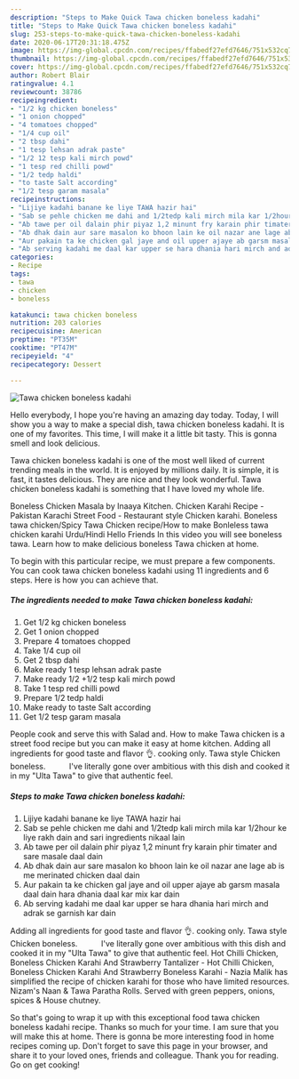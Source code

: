 ```yaml
---
description: "Steps to Make Quick Tawa chicken boneless kadahi"
title: "Steps to Make Quick Tawa chicken boneless kadahi"
slug: 253-steps-to-make-quick-tawa-chicken-boneless-kadahi
date: 2020-06-17T20:31:18.475Z
image: https://img-global.cpcdn.com/recipes/ffabedf27efd7646/751x532cq70/tawa-chicken-boneless-kadahi-recipe-main-photo.jpg
thumbnail: https://img-global.cpcdn.com/recipes/ffabedf27efd7646/751x532cq70/tawa-chicken-boneless-kadahi-recipe-main-photo.jpg
cover: https://img-global.cpcdn.com/recipes/ffabedf27efd7646/751x532cq70/tawa-chicken-boneless-kadahi-recipe-main-photo.jpg
author: Robert Blair
ratingvalue: 4.1
reviewcount: 38786
recipeingredient:
- "1/2 kg chicken boneless"
- "1 onion chopped"
- "4 tomatoes chopped"
- "1/4 cup oil"
- "2 tbsp dahi"
- "1 tesp lehsan adrak paste"
- "1/2 12 tesp kali mirch powd"
- "1 tesp red chilli powd"
- "1/2 tedp haldi"
- "to taste Salt according"
- "1/2 tesp garam masala"
recipeinstructions:
- "Lijiye kadahi banane ke liye TAWA hazir hai"
- "Sab se pehle chicken me dahi and 1/2tedp kali mirch mila kar 1/2hour ke liye rakh dain and sari ingredients nikaal lain"
- "Ab tawe per oil dalain phir piyaz 1,2 minunt fry karain phir timater and sare masale daal dain"
- "Ab dhak dain aur sare masalon ko bhoon lain ke oil nazar ane lage ab is me merinated chicken daal dain"
- "Aur pakain ta ke chicken gal jaye and oil upper ajaye ab garsm masala daal dain hara dhania daal kar mix kar dain"
- "Ab serving kadahi me daal kar upper se hara dhania hari mirch and adrak se garnish kar dain"
categories:
- Recipe
tags:
- tawa
- chicken
- boneless

katakunci: tawa chicken boneless 
nutrition: 203 calories
recipecuisine: American
preptime: "PT35M"
cooktime: "PT47M"
recipeyield: "4"
recipecategory: Dessert

---
```



![Tawa chicken boneless kadahi](https://img-global.cpcdn.com/recipes/ffabedf27efd7646/751x532cq70/tawa-chicken-boneless-kadahi-recipe-main-photo.jpg)

Hello everybody, I hope you're having an amazing day today. Today, I will show you a way to make a special dish, tawa chicken boneless kadahi. It is one of my favorites. This time, I will make it a little bit tasty. This is gonna smell and look delicious.

Tawa chicken boneless kadahi is one of the most well liked of current trending meals in the world. It is enjoyed by millions daily. It is simple, it is fast, it tastes delicious. They are nice and they look wonderful. Tawa chicken boneless kadahi is something that I have loved my whole life.

Boneless Chicken Masala by Inaaya Kitchen. Chicken Karahi Recipe - Pakistan Karachi Street Food - Restaurant style Chicken karahi. Boneless tawa chicken/Spicy Tawa Chicken recipe/How to make Bonleless tawa chicken karahi Urdu/Hindi Hello Friends In this video you will see boneless tawa. Learn how to make delicious boneless Tawa chicken at home.


To begin with this particular recipe, we must prepare a few components. You can cook tawa chicken boneless kadahi using 11 ingredients and 6 steps. Here is how you can achieve that.

<!--inarticleads1-->

##### The ingredients needed to make Tawa chicken boneless kadahi:

1. Get 1/2 kg chicken boneless
1. Get 1 onion chopped
1. Prepare 4 tomatoes chopped
1. Take 1/4 cup oil
1. Get 2 tbsp dahi
1. Make ready 1 tesp lehsan adrak paste
1. Make ready 1/2 +1/2 tesp kali mirch powd
1. Take 1 tesp red chilli powd
1. Prepare 1/2 tedp haldi
1. Make ready to taste Salt according
1. Get 1/2 tesp garam masala


People cook and serve this with Salad and. How to make Tawa chicken is a street food recipe but you can make it easy at home kitchen. Adding all ingredients for good taste and flavor 👌. cooking only. Tawa style Chicken boneless. ⠀ ⠀⠀ I&#39;ve literally gone over ambitious with this dish and cooked it in my &#34;Ulta Tawa&#34; to give that authentic feel. 

<!--inarticleads2-->

##### Steps to make Tawa chicken boneless kadahi:

1. Lijiye kadahi banane ke liye TAWA hazir hai
1. Sab se pehle chicken me dahi and 1/2tedp kali mirch mila kar 1/2hour ke liye rakh dain and sari ingredients nikaal lain
1. Ab tawe per oil dalain phir piyaz 1,2 minunt fry karain phir timater and sare masale daal dain
1. Ab dhak dain aur sare masalon ko bhoon lain ke oil nazar ane lage ab is me merinated chicken daal dain
1. Aur pakain ta ke chicken gal jaye and oil upper ajaye ab garsm masala daal dain hara dhania daal kar mix kar dain
1. Ab serving kadahi me daal kar upper se hara dhania hari mirch and adrak se garnish kar dain


Adding all ingredients for good taste and flavor 👌. cooking only. Tawa style Chicken boneless. ⠀ ⠀⠀ I&#39;ve literally gone over ambitious with this dish and cooked it in my &#34;Ulta Tawa&#34; to give that authentic feel. Hot Chilli Chicken, Boneless Chicken Karahi And Strawberry Tantalizer - Hot Chilli Chicken, Boneless Chicken Karahi And Strawberry Boneless Karahi - Nazia Malik has simplified the recipe of chicken karahi for those who have limited resources. Nizam&#39;s Naan &amp; Tawa Paratha Rolls. Served with green peppers, onions, spices &amp; House chutney. 

So that's going to wrap it up with this exceptional food tawa chicken boneless kadahi recipe. Thanks so much for your time. I am sure that you will make this at home. There is gonna be more interesting food in home recipes coming up. Don't forget to save this page in your browser, and share it to your loved ones, friends and colleague. Thank you for reading. Go on get cooking!
